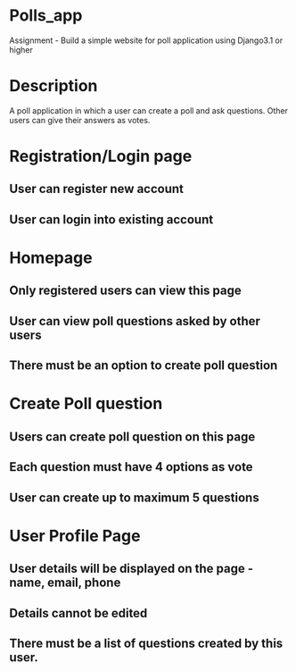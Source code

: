 # Polls_app
Assignment - Build a simple website for poll application using Django3.1 or higher

# Description
A poll application in which a user can create a poll and ask questions. Other users can give their answers as votes.

# Registration/Login page
## User can register new account
## User can login into existing account

# Homepage
## Only registered users can view this page
## User can view poll questions asked by other users
## There must be an option to create poll question

# Create Poll question
## Users can create poll question on this page
## Each question must have 4 options as vote
## User can create up to maximum 5 questions

# User Profile Page
## User details will be displayed on the page - name, email, phone
## Details cannot be edited
## There must be a list of questions created by this user.
